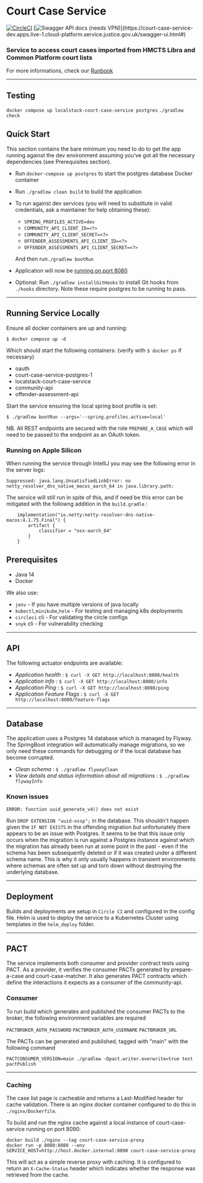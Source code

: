 # Court Case Service
[![CircleCI](https://circleci.com/gh/ministryofjustice/court-case-service.svg?style=svg)](https://circleci.com/gh/ministryofjustice/court-case-service) 
[![Swagger API docs (needs VPN)](https://img.shields.io/badge/API_docs_(needs_VPN)-view-85EA2D.svg?logo=swagger)](https://court-case-service-dev.apps.live-1.cloud-platform.service.justice.gov.uk/swagger-ui.html#)

### Service to access court cases imported from HMCTS Libra and Common Platform court lists

For more informations, check our [Runbook](https://dsdmoj.atlassian.net/wiki/spaces/NDSS/pages/2548662614/Prepare+a+Case+for+Sentence+RUNBOOK)

---
## Testing

`docker compose up localstack-court-case-service postgres`
`./gradlew check`


## Quick Start
This section contains the bare minimum you need to do to get the app running against the dev environment assuming you've got all the necessary dependencies (see Prerequisites section).
- Run `docker-compose up postgres` to start the postgres database Docker container
- Run `./gradlew clean build` to build the application
- To run against dev services (you will need to substitute in valid credentials, ask a maintainer for help obtaining these):
    - `SPRING_PROFILES_ACTIVE=dev`
    - `COMMUNITY_API_CLIENT_ID=<?>`
    - `COMMUNITY_API_CLIENT_SECRET=<?>`
    - `OFFENDER_ASSESSMENTS_API_CLIENT_ID=<?>`
    - `OFFENDER_ASSESSMENTS_API_CLIENT_SECRET=<?>`
  
  And then run`./gradlew bootRun`
- Application will now be [running on port 8080](http://localhost:8080/health)
- Optional: Run `./gradlew installGitHooks` to install Git hooks from `./hooks` directory. Note these require postgres to be running to pass.     
---
## Running Service Locally
Ensure all docker containers are up and running:

`$ docker compose up -d`

Which should start the following containers: (verify with `$ docker ps` if necessary)
- oauth
- court-case-service-postgres-1
- localstack-court-case-service
- community-api
- offender-assessment-api

Start the service ensuring the local spring boot profile is set:

`$ ./gradlew bootRun --args='--spring.profiles.active=local'`

NB. All REST endpoints are secured with the role `PREPARE_A_CASE` which will need to be passed to the endpoint as an OAuth token.

### Running on Apple Silicon 
When running the service through IntelliJ you may see the following error in the server logs:

`Suppressed: java.lang.UnsatisfiedLinkError: no netty_resolver_dns_native_macos_aarch_64 in java.library.path:`

The service will still run in spite of this, and if need be this error can be mitigated with the followng addition in the `build.gradle` :
```
    implementation("io.netty:netty-resolver-dns-native-macos:4.1.75.Final") {
        artifact {
            classifier = "osx-aarch_64"
        }
    }
```
## Prerequisites
- Java 14
- Docker

We also use:
- `jenv` - If you have multiple versions of java locally
- `kubectl`,`minikube`,`helm` - For testing and managing k8s deployments
- `circleci` cli - For validating the circle configs
- `snyk` cli - For vulnerability checking


---

## API

The following actuator endpoints are available:
* *Application health* : `$ curl -X GET http://localhost:8080/health`
* *Application info* : `$ curl -X GET http://localhost:8080/info`
* *Application Ping* : `$ curl -X GET http://localhost:8080/ping`
* *Application Feature Flags* : `$ curl -X GET http://localhost:8080/feature-flags`

---

## Database
The application uses a Postgres 14 database which is managed by Flyway. The SpringBoot integration will automatically manage migrations, so we only need these commands for debugging or if the local database has become corrupted. 
* *Clean schema* : `$ ./gradlew flywayClean`
* *View details and status information about all migrations* : `$ ./gradlew flywayInfo`

### Known issues
`ERROR: function uuid_generate_v4() does not exist`

Run `DROP EXTENSION "uuid-ossp";` in the database. This shouldn't happen given the `IF NOT EXISTS` in the offending migration but unfortunately there appears to be an issue with Postgres. It seems to be that this issue only occurs when the migration is run against a Postgres instance against which the migration has already been run at some point in the past - even if the schema has been subsequently deleted or if it was created under a different schema name. This is why it only usually happens in transient environments where schemas are often set up and torn down without destroying the underlying database.

---

## Deployment

Builds and deployments are setup in `Circle CI` and configured in the config file.
Helm is used to deploy the service to a Kubernetes Cluster using templates in the `helm_deploy` folder.

---

## PACT

The service implements both consumer and provider contract tests using PACT. As a provider, it verifies the consumer PACTs generated by prepare-a-case and court-case-matcher. It also generates PACT contracts which define the interactions it expects as a consumer of the community-api.

### Consumer
To run build which generates and published the consumer PACTs to the broker, the following environment variables are required 

`PACTBROKER_AUTH_PASSWORD`
`PACTBROKER_AUTH_USERNAME`
`PACTBROKER_URL`

The PACTs can be generated and published, tagged with "main" with the following command

`PACTCONSUMER_VERSION=main ./gradlew -Dpact.writer.overwrite=true test pactPublish`

---

### Caching

The case list page is cacheable and returns a Last-Modified header for cache validation. There is an nginx docker container configured to do this in `./nginx/Dockerfile`.

To build and run the nginx cache against a local instance of court-case-service running on port 8090:

```
docker build ./nginx --tag court-case-service-proxy
docker run -p 8080:8080 --env SERVICE_HOST=http://host.docker.internal:8090 court-case-service-proxy
```

This will act as a simple reverse proxy with caching. It is configured to return an `X-Cache-Status` header which indicates whether the response was retrieved from the cache.
